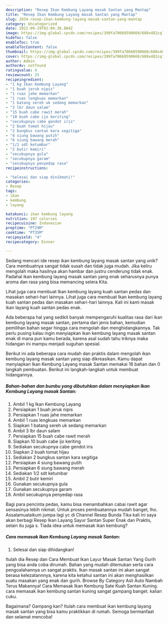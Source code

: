 ```yaml
---
description: "Resep Ikan Kembung Layang masak Santan yang Mantap"
title: "Resep Ikan Kembung Layang masak Santan yang Mantap"
slug: 2034-resep-ikan-kembung-layang-masak-santan-yang-mantap
category: Uncategorized
date: 2022-09-29T02:04:30.884Z
image: https://img-global.cpcdn.com/recipes/399fa70660590660/680x482cq70/ikan-kembung-layang-masak-santan-foto-resep-utama.jpg
hideToc: false
enableToc: true
enableTocContent: false
thumbnail: https://img-global.cpcdn.com/recipes/399fa70660590660/680x482cq70/ikan-kembung-layang-masak-santan-foto-resep-utama.jpg
cover: https://img-global.cpcdn.com/recipes/399fa70660590660/680x482cq70/ikan-kembung-layang-masak-santan-foto-resep-utama.jpg
author: Admin
authorAv: notfound
ratingvalue: 4
reviewcount: 25
recipeingredient:
- "1 kg Ikan Kembung Layang"
- "1 buah jeruk nipis"
- "1 ruas jahe memarkan"
- "1 ruas lengkuas memarkan"
- "1 batang sereh uk sedang memarkan"
- "3 lbr daun salam"
- "15 buah cabe rawit merah"
- "10 buah cabe ijo keriting"
- "secukupnya cabe gendot iris"
- "2 buah tomat hijau"
- "2 bungkus santan kara segitiga"
- "4 siung bawang putih"
- "6 siung bawang merah"
- "1/2 sdt ketumbar"
- "2 butir kemiri"
- "secukupnya gula"
- "secukupnya garam"
- "secukupnya penyedap rasa"
recipeinstructions:

- "Selesai dan siap dinikmati!"
categories:
- Resep
tags:
- ikan
- kembung
- layang

katakunci: ikan kembung layang 
nutrition: 197 calories
recipecuisine: Indonesian
preptime: "PT29M"
cooktime: "PT35M"
recipeyield: "4"
recipecategory: Dinner

---
```





Sedang mencari ide resep ikan kembung layang masak santan yang unik? Cara membuatnya sangat tidak susah dan tidak juga mudah. Jika keliru mengolah maka hasilnya akan hambar dan justru cenderung tidak enak. Padahal ikan kembung layang masak santan yang enak seharusnya punya aroma dan rasa yang bisa memancing selera Kita.





Lihat juga cara membuat Ikan kembung layang kuah santan pedas dan masakan sehari-hari lainnya. Lihat juga cara membuat Ikan kembung layang kuah santan pedas dan masakan sehari-hari lainnya. Kali ini kami masak ikan layang kuah santan pedas enak.

Ada beberapa hal yang sedikit banyak mempengaruhi kualitas rasa dari ikan kembung layang masak santan, pertama dari jenis bahan, kemudian pemilihan bahan segar hingga cara mengolah dan menghidangkannya. Tak perlu pusing kalau ingin menyiapkan ikan kembung layang masak santan enak di mana pun kamu berada, karena asal sudah tahu triknya maka hidangan ini mampu menjadi suguhan spesial.






Berikut ini ada beberapa cara mudah dan praktis dalam mengolah ikan kembung layang masak santan yang siap dikreasikan. Kamu dapat menyiapkan Ikan Kembung Layang masak Santan memakai 18 bahan dan 0 langkah pembuatan. Berikut ini langkah-langkah untuk membuat hidangannya.

<!--inarticleads1-->

##### Bahan-bahan dan bumbu yang dibutuhkan dalam menyiapkan Ikan Kembung Layang masak Santan:

1. Ambil 1 kg Ikan Kembung Layang
1. Persiapkan 1 buah jeruk nipis
1. Persiapkan 1 ruas jahe memarkan
1. Ambil 1 ruas lengkuas memarkan
1. Siapkan 1 batang sereh uk sedang memarkan
1. Ambil 3 lbr daun salam
1. Persiapkan 15 buah cabe rawit merah
1. Siapkan 10 buah cabe ijo keriting
1. Sediakan secukupnya cabe gendot iris
1. Siapkan 2 buah tomat hijau
1. Sediakan 2 bungkus santan kara segitiga
1. Persiapkan 4 siung bawang putih
1. Persiapkan 6 siung bawang merah
1. Sediakan 1/2 sdt ketumbar
1. Ambil 2 butir kemiri
1. Gunakan secukupnya gula
1. Gunakan secukupnya garam
1. Ambil secukupnya penyedap rasa


Bagi para pencinta pedas, kamu bisa menambahkan cabai rawit agar sensasinya lebih nikmat. Untuk proses pembuatannya mudah banget, lho. Assalamualaikum jumpa lagi yc di Channel Resep Bunda Tika kali ini saya akan berbagi Resep Ikan Layang Sayur Santan Super Enak dan Praktis, selain itu juga s. Tiada idea untuk memasak ikan kembung? 

<!--inarticleads2-->

##### Cara memasak Ikan Kembung Layang masak Santan:


1. Selesai dan siap dihidangkan!

Itulah dia Resep dan Cara Membuat Ikan Layur Masak Santan Yang Gurih yang bisa anda coba dirumah. Bahan yang mudah ditemukan serta cara pengoalahannya un sangat praktis. Ikan masak santan ini akan sangat berasa kelezatannnya, karena kita ketahui santan ini akan menghasilkan suatu masakan yang enak dan gurih. Browse By Category Asli Auto Nambah Terus Makannya! Cara Memasak Ikan Kembung Sate Kuah Santan Kuning. cara memasak ikan kembung santan kuning sangat gampang banget. kalian cuku. 

Bagaimana? Gampang kan? Itulah cara membuat ikan kembung layang masak santan yang bisa kamu praktikkan di rumah. Semoga bermanfaat dan selamat mencoba!

